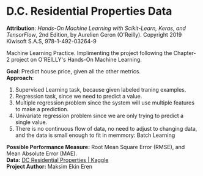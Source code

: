 # D.C. Residential Properties Data

**Attribution**: *Hands-On Machine Learning with Scikit-Learn, Keras, and TensorFlow*, 2nd Edition, by Aurelien Geron (O'Reilly). Copyright 2019 Kiwisoft S.A.S, 978-1-492-03264-9<br>

Machine Learning Practice. Implimenting the project following the Chapter-2 project on O'REILLY's Hands-On Machine Learning. <br>

**Goal**: Predict house price, given all the other metrics. <br>
**Approach**:
<ol>
    <li>Supervised Learning task, because given labeled traning examples.</li>
    <li>Regression task, since we need to predict a value.</li>
    <li>Multiple regression problem since the system will use multiple features to make a prediction.</li>
    <li>Univariate regression problem since we are only trying to predict a single value.</li>
    <li>There is no continuous flow of data, no need to adjust to changing data, and the data is small enough to fit in memmory: Batch Learning</li>
</ol>

**Possible Performance Measure:** Root Mean Square Error (RMSE), and Mean Absolute Error (MAE). <br>
**Data:** [DC Residential Properties | Kaggle](https://www.kaggle.com/christophercorrea/dc-residential-properties)<br>
**Project Author:** Maksim Ekin Eren